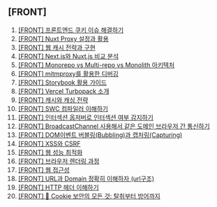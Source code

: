 ## [FRONT]

1. [[FRONT] 프론트엔드 쿠키 이슈 해결하기](/cookie/2024/08/22/front-cookie-issue/)
2. [[FRONT] Nuxt Proxy 설정과 활용](/proxy/cros/2024/08/30/nuxt-proxy/)
3. [[FRONT] 웹 캐시 전략과 구현](/cache/2024/09/03/web-cache/)
4. [[FRONT] Next.js와 Nuxt.js 비교 분석](/nextvsnuxt/2024/09/05/next-vs-nuxt/)
5. [[FRONT] Monorepo vs Multi-repo vs Monolith 아키텍처](/monorepo/multi-repo/monolith/2024/09/20/monorepo_multi-repo_monolith/)
6. [[FRONT] mitmproxy를 활용한 디버깅](/mitmproxy/2024/10/03/mitmproxy/)
7. [[FRONT] Storybook 활용 가이드](/StoryBook/2024/10/05/storybook/)
8. [[FRONT] Vercel Turbopack 소개](/bundler/2024/10/08/vercel_terbopack/)
9. [[FRONT] 캐시와 캐싱 전략](/caching/cache/2024/10/09/cache_caching/)
10. [[FRONT] SWC 컴파일러 이해하기](/swc/2024/10/17/swc/)
11. [[FRONT] 인터섹션 옵저버로 인터섹션 여부 감지하기](/front/2024/11/12/intersection-observer/)
12. [[FRONT] BroadcastChannel 사용해서 같은 도메인 브라우저 간 통신하기](/front/2024/11/29/broadcast_channel/)
13. [[FRONT] DOM이벤트 버블링(Bubbling)과 캡처링(Capturing)](/front/2024/12/24/bubbling-capturing/)
14. [[FRONT] XSS와 CSRF](/front/2024/12/26/xss-csrf/)
15. [[FRONT] 웹 성능 최적화 ](/front/2024/12/26/performance-optimization/)
16. [[FRONT] 브라우저 렌더링 과정](/front/2024/12/26/lender/)
17. [[FRONT] 웹 접근성](/front/2024/12/26/web-watch/)
18. [[FRONT] URL과 Domain 정확히 이해하자 (url구조)](/front/2025/01/03/url_domain/)
19. [[FRONT] HTTP 헤더 이해하기](/front/2025/01/07/HTTP-header/)
20. [[FRONT] 🍪 Cookie 보안의 모든 것: 탈취부터 방어까지](/front/2025/08/07/cookie/)
